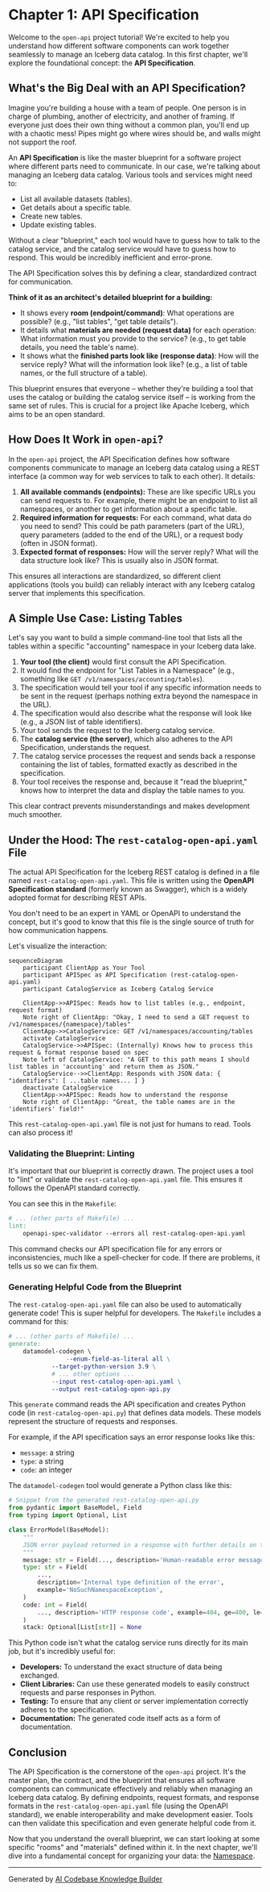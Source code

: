 # Chapter 1: API Specification

Welcome to the `open-api` project tutorial! We're excited to help you understand how different software components can work together seamlessly to manage an Iceberg data catalog. In this first chapter, we'll explore the foundational concept: the **API Specification**.

## What's the Big Deal with an API Specification?

Imagine you're building a house with a team of people. One person is in charge of plumbing, another of electricity, and another of framing. If everyone just does their own thing without a common plan, you'll end up with a chaotic mess! Pipes might go where wires should be, and walls might not support the roof.

An **API Specification** is like the master blueprint for a software project where different parts need to communicate. In our case, we're talking about managing an Iceberg data catalog. Various tools and services might need to:
*   List all available datasets (tables).
*   Get details about a specific table.
*   Create new tables.
*   Update existing tables.

Without a clear "blueprint," each tool would have to guess how to talk to the catalog service, and the catalog service would have to guess how to respond. This would be incredibly inefficient and error-prone.

The API Specification solves this by defining a clear, standardized contract for communication.

**Think of it as an architect's detailed blueprint for a building:**
*   It shows every **room (endpoint/command)**: What operations are possible? (e.g., "list tables", "get table details").
*   It details what **materials are needed (request data)** for each operation: What information must you provide to the service? (e.g., to get table details, you need the table's name).
*   It shows what the **finished parts look like (response data)**: How will the service reply? What will the information look like? (e.g., a list of table names, or the full structure of a table).

This blueprint ensures that everyone – whether they're building a tool that uses the catalog or building the catalog service itself – is working from the same set of rules. This is crucial for a project like Apache Iceberg, which aims to be an open standard.

## How Does It Work in `open-api`?

In the `open-api` project, the API Specification defines how software components communicate to manage an Iceberg data catalog using a REST interface (a common way for web services to talk to each other). It details:

1.  **All available commands (endpoints):** These are like specific URLs you can send requests to. For example, there might be an endpoint to list all namespaces, or another to get information about a specific table.
2.  **Required information for requests:** For each command, what data do you need to send? This could be path parameters (part of the URL), query parameters (added to the end of the URL), or a request body (often in JSON format).
3.  **Expected format of responses:** How will the server reply? What will the data structure look like? This is usually also in JSON format.

This ensures all interactions are standardized, so different client applications (tools you build) can reliably interact with any Iceberg catalog server that implements this specification.

## A Simple Use Case: Listing Tables

Let's say you want to build a simple command-line tool that lists all the tables within a specific "accounting" namespace in your Iceberg data lake.

1.  **Your tool (the client)** would first consult the API Specification.
2.  It would find the endpoint for "List Tables in a Namespace" (e.g., something like `GET /v1/namespaces/accounting/tables`).
3.  The specification would tell your tool if any specific information needs to be sent in the request (perhaps nothing extra beyond the namespace in the URL).
4.  The specification would also describe what the response will look like (e.g., a JSON list of table identifiers).
5.  Your tool sends the request to the Iceberg catalog service.
6.  The **catalog service (the server)**, which also adheres to the API Specification, understands the request.
7.  The catalog service processes the request and sends back a response containing the list of tables, formatted exactly as described in the specification.
8.  Your tool receives the response and, because it "read the blueprint," knows how to interpret the data and display the table names to you.

This clear contract prevents misunderstandings and makes development much smoother.

## Under the Hood: The `rest-catalog-open-api.yaml` File

The actual API Specification for the Iceberg REST catalog is defined in a file named `rest-catalog-open-api.yaml`. This file is written using the **OpenAPI Specification standard** (formerly known as Swagger), which is a widely adopted format for describing REST APIs.

You don't need to be an expert in YAML or OpenAPI to understand the concept, but it's good to know that this file is the single source of truth for how communication happens.

Let's visualize the interaction:

```mermaid
sequenceDiagram
    participant ClientApp as Your Tool
    participant APISpec as API Specification (rest-catalog-open-api.yaml)
    participant CatalogService as Iceberg Catalog Service

    ClientApp->>APISpec: Reads how to list tables (e.g., endpoint, request format)
    Note right of ClientApp: "Okay, I need to send a GET request to /v1/namespaces/{namespace}/tables"
    ClientApp->>CatalogService: GET /v1/namespaces/accounting/tables
    activate CatalogService
    CatalogService->>APISpec: (Internally) Knows how to process this request & format response based on spec
    Note left of CatalogService: "A GET to this path means I should list tables in 'accounting' and return them as JSON."
    CatalogService-->>ClientApp: Responds with JSON data: { "identifiers": [ ...table names... ] }
    deactivate CatalogService
    ClientApp->>APISpec: Reads how to understand the response
    Note right of ClientApp: "Great, the table names are in the 'identifiers' field!"
```

This `rest-catalog-open-api.yaml` file is not just for humans to read. Tools can also process it!

### Validating the Blueprint: Linting

It's important that our blueprint is correctly drawn. The project uses a tool to "lint" or validate the `rest-catalog-open-api.yaml` file. This ensures it follows the OpenAPI standard correctly.

You can see this in the `Makefile`:
```makefile
# ... (other parts of Makefile) ...
lint:
	openapi-spec-validator --errors all rest-catalog-open-api.yaml
```
This command checks our API specification file for any errors or inconsistencies, much like a spell-checker for code. If there are problems, it tells us so we can fix them.

### Generating Helpful Code from the Blueprint

The `rest-catalog-open-api.yaml` file can also be used to automatically generate code! This is super helpful for developers. The `Makefile` includes a command for this:

```makefile
# ... (other parts of Makefile) ...
generate:
	datamodel-codegen \
                --enum-field-as-literal all \
	        --target-python-version 3.9 \
	        # ... other options ...
	        --input rest-catalog-open-api.yaml \
	        --output rest-catalog-open-api.py
```
This `generate` command reads the API specification and creates Python code (in `rest-catalog-open-api.py`) that defines data models. These models represent the structure of requests and responses.

For example, if the API specification says an error response looks like this:
*   `message`: a string
*   `type`: a string
*   `code`: an integer

The `datamodel-codegen` tool would generate a Python class like this:

```python
# Snippet from the generated rest-catalog-open-api.py
from pydantic import BaseModel, Field
from typing import Optional, List

class ErrorModel(BaseModel):
    """
    JSON error payload returned in a response with further details on the error
    """
    message: str = Field(..., description='Human-readable error message')
    type: str = Field(
        ...,
        description='Internal type definition of the error',
        example='NoSuchNamespaceException',
    )
    code: int = Field(
        ..., description='HTTP response code', example=404, ge=400, le=600
    )
    stack: Optional[List[str]] = None
```
This Python code isn't what the catalog service runs directly for its main job, but it's incredibly useful for:
*   **Developers:** To understand the exact structure of data being exchanged.
*   **Client Libraries:** Can use these generated models to easily construct requests and parse responses in Python.
*   **Testing:** To ensure that any client or server implementation correctly adheres to the specification.
*   **Documentation:** The generated code itself acts as a form of documentation.

## Conclusion

The API Specification is the cornerstone of the `open-api` project. It's the master plan, the contract, and the blueprint that ensures all software components can communicate effectively and reliably when managing an Iceberg data catalog. By defining endpoints, request formats, and response formats in the `rest-catalog-open-api.yaml` file (using the OpenAPI standard), we enable interoperability and make development easier. Tools can then validate this specification and even generate helpful code from it.

Now that you understand the overall blueprint, we can start looking at some specific "rooms" and "materials" defined within it. In the next chapter, we'll dive into a fundamental concept for organizing your data: the [Namespace](02_namespace_.md).

---

Generated by [AI Codebase Knowledge Builder](https://github.com/The-Pocket/Tutorial-Codebase-Knowledge)